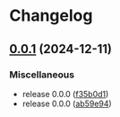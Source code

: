# Changelog

## [0.0.1](https://github.com/Waveeeeeeeeeeeeeeeeeeeeeeeeeeeee/WaveSync/compare/v0.0.0...v0.0.1) (2024-12-11)


### Miscellaneous

* release 0.0.0 ([f35b0d1](https://github.com/Waveeeeeeeeeeeeeeeeeeeeeeeeeeeee/WaveSync/commit/f35b0d1b372d1435e2373b314ecad1aba504156f))
* release 0.0.0 ([ab59e94](https://github.com/Waveeeeeeeeeeeeeeeeeeeeeeeeeeeee/WaveSync/commit/ab59e94d6e1f940644b1edfc9340a50f6207a096))

